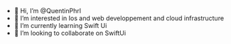- 👋 Hi, I’m @QuentinPhrl
- 👀 I’m interested in Ios and web developpement and cloud infrastructure
- 🌱 I’m currently learning Swift Ui
- 💞️ I’m looking to collaborate on SwiftUi

<!---
QuentinPhrl/QuentinPhrl is a ✨ special ✨ repository because its `README.md` (this file) appears on your GitHub profile.
You can click the Preview link to take a look at your changes.
--->
